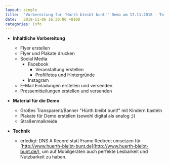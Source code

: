 ```yaml
---
layout: single
title:  "Vorbereitung für 'Hürth bleibt bunt!' Demo am 17.11.2018 - To-do-Liste"
date:   2018-11-06 16:30:00 +0100
categories: Info
---
```


* **Inhaltliche Vorbereitung**
  * Flyer erstellen
  * Flyer und Plakate drucken
  * Social Media
    * Facebook
      * Veranstaltung erstellen
      * Profilfotos und Hintergründe 
    * Instagram
  * E-Mail Einladungen erstellen und versenden
  * Pressemitteilungen erstellen und versenden

  
* **Material für die Demo**
  * Großes Transparent/Banner "Hürth bleibt bunt!" mit Kindern basteln 
  * Plakate für Demo erstellen (sowohl digital als analog ;))
  * Straßenmalkreide 

	
* **Technik**
  * erledigt: DNS A Record statt Frame Redirect umsetzen für [http://www.huerth-bleibt-bunt.de](http://www.huerth-bleibt-bunt.de/), um auf Mobilgeräten auch perfekte Lesbarkeit und Nutzbarkeit zu haben.
 
 





